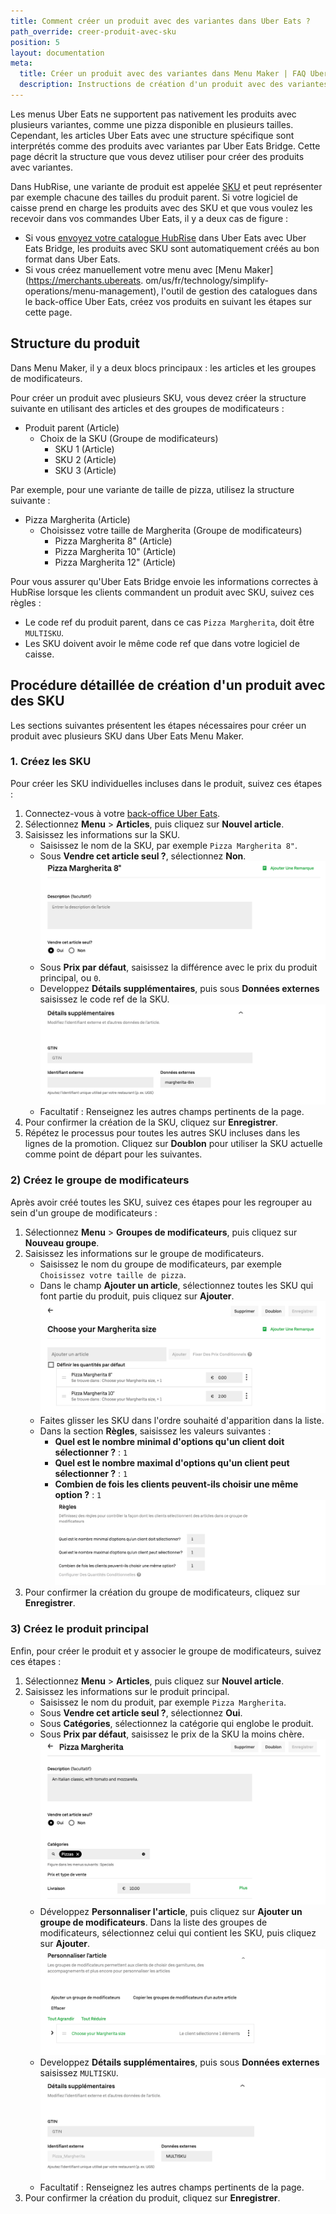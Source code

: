 ```yaml
---
title: Comment créer un produit avec des variantes dans Uber Eats ?
path_override: creer-produit-avec-sku
position: 5
layout: documentation
meta:
  title: Créer un produit avec des variantes dans Menu Maker | FAQ Uber Eats | HubRise
  description: Instructions de création d'un produit avec des variantes ou SKU dans Menu Maker, l'outil de gestion des catalogues dans le back-office Uber Eats.
---
```


Les menus Uber Eats ne supportent pas nativement les produits avec plusieurs variantes, comme une pizza disponible en plusieurs tailles.
Cependant, les articles Uber Eats avec une structure spécifique sont interprétés comme des produits avec variantes par Uber Eats Bridge.
Cette page décrit la structure que vous devez utiliser pour créer des produits avec variantes.

Dans HubRise, une variante de produit est appelée [SKU](/docs/data#view-catalog) et peut représenter par exemple chacune des tailles du produit parent.
Si votre logiciel de caisse prend en charge les produits avec des SKU et que vous voulez les recevoir dans vos commandes Uber Eats, il y a deux cas de figure :

- Si vous [envoyez votre catalogue HubRise](/apps/uber-eats/push-catalog) dans Uber Eats avec Uber Eats Bridge, les produits avec SKU sont automatiquement créés au bon format dans Uber Eats.
- Si vous créez manuellement votre menu avec [Menu Maker](https://merchants.ubereats. om/us/fr/technology/simplify-operations/menu-management), l'outil de gestion des catalogues dans le back-office Uber Eats, créez vos produits en suivant les étapes sur cette page.

## Structure du produit

Dans Menu Maker, il y a deux blocs principaux : les articles et les groupes de modificateurs.

Pour créer un produit avec plusieurs SKU, vous devez créer la structure suivante en utilisant des articles et des groupes de modificateurs :

- Produit parent (Article)
  - Choix de la SKU (Groupe de modificateurs)
    - SKU 1 (Article)
    - SKU 2 (Article)
    - SKU 3 (Article)

Par exemple, pour une variante de taille de pizza, utilisez la structure suivante :

- Pizza Margherita (Article)
  - Choisissez votre taille de Margherita (Groupe de modificateurs)
    - Pizza Margherita 8" (Article)
    - Pizza Margherita 10" (Article)
    - Pizza Margherita 12" (Article)

Pour vous assurer qu'Uber Eats Bridge envoie les informations correctes à HubRise lorsque les clients commandent un produit avec SKU, suivez ces règles :

- Le code ref du produit parent, dans ce cas `Pizza Margherita`, doit être `MULTISKU`.
- Les SKU doivent avoir le même code ref que dans votre logiciel de caisse.

## Procédure détaillée de création d'un produit avec des SKU

Les sections suivantes présentent les étapes nécessaires pour créer un produit avec plusieurs SKU dans Uber Eats Menu Maker.

### 1. Créez les SKU

Pour créer les SKU individuelles incluses dans le produit, suivez ces étapes :

1. Connectez-vous à votre [back-office Uber Eats](https://restaurant.uber.com).
2. Sélectionnez **Menu** > **Articles**, puis cliquez sur **Nouvel article**.
3. Saisissez les informations sur la SKU.
   - Saisissez le nom de la SKU, par exemple `Pizza Margherita 8"`.
   - Sous **Vendre cet article seul ?**, sélectionnez **Non**.
     ![Nom de la SKU et choix Vendre cet article seul](./images/012-product-name-menu-maker.png)
   - Sous **Prix par défaut**, saisissez la différence avec le prix du produit principal, ou `0`.
   - Developpez **Détails supplémentaires**, puis sous **Données externes** saisissez le code ref de la SKU.
     ![Code ref sous Détails supplémentaires](./images/013-extra-details-menu-maker.png)
   - Facultatif : Renseignez les autres champs pertinents de la page.
4. Pour confirmer la création de la SKU, cliquez sur **Enregistrer**.
5. Répétez le processus pour toutes les autres SKU incluses dans les lignes de la promotion. Cliquez sur **Doublon** pour utiliser la SKU actuelle comme point de départ pour les suivantes.

### 2) Créez le groupe de modificateurs

Après avoir créé toutes les SKU, suivez ces étapes pour les regrouper au sein d'un groupe de modificateurs :

1. Sélectionnez **Menu** > **Groupes de modificateurs**, puis cliquez sur **Nouveau groupe**.
2. Saisissez les informations sur le groupe de modificateurs.
   - Saisissez le nom du groupe de modificateurs, par exemple `Choisissez votre taille de pizza`.
   - Dans le champ **Ajouter un article**, sélectionnez toutes les SKU qui font partie du produit, puis cliquez sur **Ajouter**.
     ![Nom du groupe de modificateurs et SKU](./images/014-modifier-group-name-menu-maker.png)
   - Faites glisser les SKU dans l'ordre souhaité d'apparition dans la liste.
   - Dans la section **Règles**, saisissez les valeurs suivantes :
     - **Quel est le nombre minimal d'options qu'un client doit sélectionner ?** : `1`
     - **Quel est le nombre maximal d'options qu'un client peut sélectionner ?** : `1`
     - **Combien de fois les clients peuvent-ils choisir une même option ?** : `1`
       ![Règles des groupes de modificateurs](./images/015-modifier-group-rules-menu-maker.png)
3. Pour confirmer la création du groupe de modificateurs, cliquez sur **Enregistrer**.

### 3) Créez le produit principal

Enfin, pour créer le produit et y associer le groupe de modificateurs,
suivez ces étapes :

1. Sélectionnez **Menu** > **Articles**, puis cliquez sur **Nouvel article**.
2. Saisissez les informations sur le produit principal.
   - Saisissez le nom du produit, par exemple `Pizza Margherita`.
   - Sous **Vendre cet article seul ?**, sélectionnez **Oui**.
   - Sous **Catégories**, sélectionnez la catégorie qui englobe le produit.
   - Sous **Prix par défaut**, saisissez le prix de la SKU la moins chère.
     ![Nom du produit principal](./images/016-main-product-name-menu-maker.png)
   - Développez **Personnaliser l'article**, puis cliquez sur **Ajouter un groupe de modificateurs**. Dans la liste des groupes de modificateurs, sélectionnez celui qui contient les SKU, puis cliquez sur **Ajouter**.
     ![Personnalisation du produit principal](./images/017-main-product-customisation-menu-maker.png)
   - Developpez **Détails supplémentaires**, puis sous **Données externes** saisissez `MULTISKU`.
     ![Détails sur le produit principal](./images/018-main-product-details-menu-maker.png)
   - Facultatif : Renseignez les autres champs pertinents de la page.
3. Pour confirmer la création du produit, cliquez sur **Enregistrer**.
